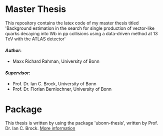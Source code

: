 # Master Thesis
This repository contains the latex code of my master thesis titled 'Background estimation in the search for single production of vector-like quarks decaying into Wb in pp collisions using a data-driven method at 13 TeV with the ATLAS detector'

#### ___Author___:
* Maxx Richard Rahman, University of Bonn


#### ___Supervisor___:
* Prof. Dr. Ian C. Brock, University of Bonn
* Prof. Dr. Florian Bernlochner, University of Bonn

# Package
This thesis is written by using the package 'ubonn-thesis', written by Prof. Dr. Ian C. Brock. [More information](https://www.brock.physik.uni-bonn.de/teaching-1/thesis-guide)
